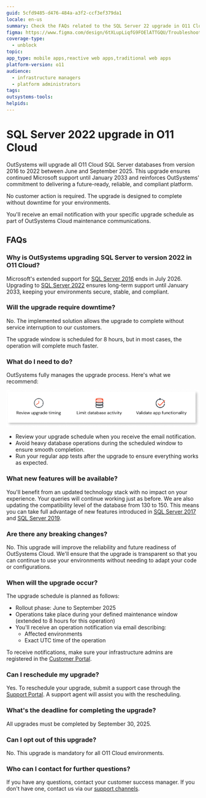 ```yaml
---
guid: 5cfd9485-d476-484a-a3f2-ccf3ef379da1
locale: en-us
summary: Check the FAQs related to the SQL Server 22 upgrade in O11 Cloud.
figma: https://www.figma.com/design/6tXLupLiqfG9FOElATTGQU/Troubleshooting?node-id=5594-247&t=wdMEwcdmLXvJQ8yy-1
coverage-type:
  - unblock
topic: 
app_type: mobile apps,reactive web apps,traditional web apps
platform-version: o11
audience:
  - infrastructure managers
  - platform administrators
tags: 
outsystems-tools: 
helpids:
---
```


# SQL Server 2022 upgrade in O11 Cloud

OutSystems will upgrade all O11 Cloud SQL Server databases from version 2016 to 2022 between June and September 2025. This upgrade ensures continued Microsoft support until January 2033 and reinforces OutSystems' commitment to delivering a future-ready, reliable, and compliant platform.

No customer action is required. The upgrade is designed to complete without downtime for your environments.

You'll receive an email notification with your specific upgrade schedule as part of OutSystems Cloud maintenance communications.


## FAQs

### Why is OutSystems upgrading SQL Server to version 2022 in O11 Cloud?

Microsoft's extended support for [SQL Server 2016](https://learn.microsoft.com/en-us/lifecycle/products/sql-server-2016) ends in July 2026\. Upgrading to [SQL Server 2022](https://learn.microsoft.com/en-us/lifecycle/products/sql-server-2022) ensures long-term support until January 2033, keeping your environments secure, stable, and compliant.

### Will the upgrade require downtime?

No. The implemented solution allows the upgrade to complete without service interruption to our customers.

<div class="info" markdown="1">

The upgrade window is scheduled for 8 hours, but in most cases, the operation will complete much faster.  

</div>

### What do I need to do?

OutSystems fully manages the upgrade process. Here's what we recommend:

![Diagram showing recommendations for SQL Server upgrade: Review upgrade timing, limit database activity, validate app functionality.](images/sql-server-update-recommendation-diag.png "SQL Server Upgrade Recommendations")

* Review your upgrade schedule when you receive the email notification.  
* Avoid heavy database operations during the scheduled window to ensure smooth completion.  
* Run your regular app tests after the upgrade to ensure everything works as expected.



### What new features will be available?

You'll benefit from an updated technology stack with no impact on your experience. Your queries will continue working just as before. We are also updating the compatibility level of the database from 130 to 150. This means you can take full advantage of new features introduced in [SQL Server 2017](https://learn.microsoft.com/en-us/sql/sql-server/what-s-new-in-sql-server-2017?view=sql-server-ver17) and [SQL Server 2019](https://learn.microsoft.com/en-us/sql/sql-server/what-s-new-in-sql-server-2019?view=sql-server-ver15).

### Are there any breaking changes?

No. This upgrade will improve the reliability and future readiness of OutSystems Cloud. We'll ensure that the upgrade is transparent so that you can continue to use your environments without needing to adapt your code or configurations. 

### When will the upgrade occur?

The upgrade schedule is planned as follows:

* Rollout phase: June to September 2025  
* Operations take place during your defined maintenance window (extended to 8 hours for this operation)  
* You'll receive an operation notification via email describing:  
  * Affected environments  
  * Exact UTC time of the operation

<div class="info" markdown="1">

To receive notifications, make sure your infrastructure admins are registered in the [Customer Portal](../../community/customer-portal.md).

</div>

### Can I reschedule my upgrade?

Yes. To reschedule your upgrade, submit a support case through the [Support Portal](https://success.outsystems.com/support/home/). A support agent will assist you with the rescheduling.

### What's the deadline for completing the upgrade?

All upgrades must be completed by September 30, 2025.

### Can I opt out of this upgrade?

No. This upgrade is mandatory for all O11 Cloud environments.

### Who can I contact for further questions?

If you have any questions, contact your customer success manager. If you don't have one, contact us via our [support channels](https://www.outsystems.com/legal/success/support-terms-and-service-level-agreements-sla-of-the-outsystems-software/#contact-channels).
